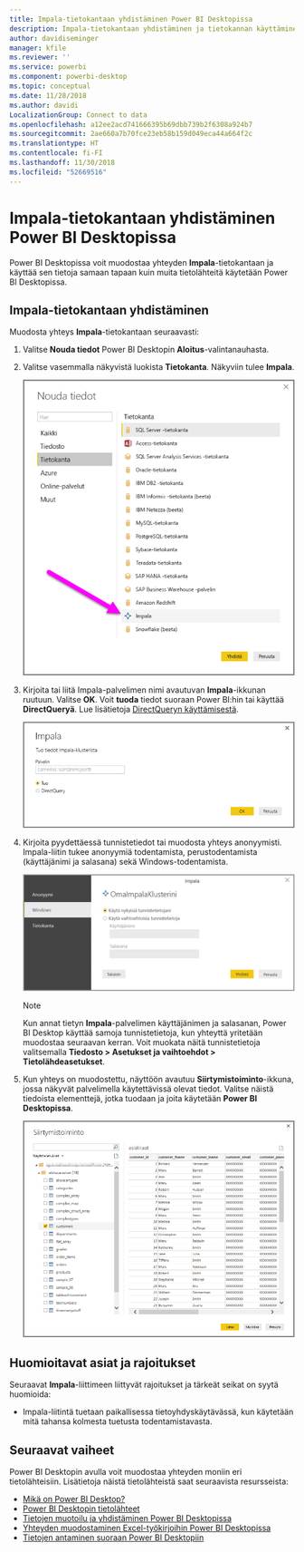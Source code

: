 ```yaml
---
title: Impala-tietokantaan yhdistäminen Power BI Desktopissa
description: Impala-tietokantaan yhdistäminen ja tietokannan käyttäminen helposti Power BI Desktopissa
author: davidiseminger
manager: kfile
ms.reviewer: ''
ms.service: powerbi
ms.component: powerbi-desktop
ms.topic: conceptual
ms.date: 11/28/2018
ms.author: davidi
LocalizationGroup: Connect to data
ms.openlocfilehash: a12ee2acd741666395b69dbb739b2f6308a924b7
ms.sourcegitcommit: 2ae660a7b70fce23eb58b159d049eca44a664f2c
ms.translationtype: HT
ms.contentlocale: fi-FI
ms.lasthandoff: 11/30/2018
ms.locfileid: "52669516"
---
```

# <a name="connect-to-an-impala-database-in-power-bi-desktop"></a>Impala-tietokantaan yhdistäminen Power BI Desktopissa
Power BI Desktopissa voit muodostaa yhteyden **Impala**-tietokantaan ja käyttää sen tietoja samaan tapaan kuin muita tietolähteitä käytetään Power BI Desktopissa.

## <a name="connect-to-an-impala-database"></a>Impala-tietokantaan yhdistäminen
Muodosta yhteys **Impala**-tietokantaan seuraavasti: 

1. Valitse **Nouda tiedot** Power BI Desktopin **Aloitus**-valintanauhasta. 

2. Valitse vasemmalla näkyvistä luokista **Tietokanta**. Näkyviin tulee **Impala**.

    ![Nouda tiedot](media/desktop-connect-impala/connect_impala_2.png)

3. Kirjoita tai liitä Impala-palvelimen nimi avautuvan **Impala**-ikkunan ruutuun. Valitse **OK**. Voit **tuoda** tiedot suoraan Power BI:hin tai käyttää **DirectQueryä**. Lue lisätietoja [DirectQueryn käyttämisestä](desktop-use-directquery.md).

    ![Impala-ikkuna](media/desktop-connect-impala/connect_impala_3a.png)

4. Kirjoita pyydettäessä tunnistetiedot tai muodosta yhteys anonyymisti. Impala-liitin tukee anonyymiä todentamista, perustodentamista (käyttäjänimi ja salasana) sekä Windows-todentamista.

    ![Impala-liitin](media/desktop-connect-impala/connect_impala_4.png)

    > [!NOTE]
    > Kun annat tietyn **Impala**-palvelimen käyttäjänimen ja salasanan, Power BI Desktop käyttää samoja tunnistetietoja, kun yhteyttä yritetään muodostaa seuraavan kerran. Voit muokata näitä tunnistetietoja valitsemalla **Tiedosto > Asetukset ja vaihtoehdot > Tietolähdeasetukset**.


5. Kun yhteys on muodostettu, näyttöön avautuu **Siirtymistoiminto**-ikkuna, jossa näkyvät palvelimella käytettävissä olevat tiedot. Valitse näistä tiedoista elementtejä, jotka tuodaan ja joita käytetään **Power BI Desktopissa**.

    ![Siirtymistoimintoikkuna](media/desktop-connect-impala/connect_impala_5.png)

## <a name="considerations-and-limitations"></a>Huomioitavat asiat ja rajoitukset
Seuraavat **Impala**-liittimeen liittyvät rajoitukset ja tärkeät seikat on syytä huomioida:

* Impala-liitintä tuetaan paikallisessa tietoyhdyskäytävässä, kun käytetään mitä tahansa kolmesta tuetusta todentamistavasta.

## <a name="next-steps"></a>Seuraavat vaiheet
Power BI Desktopin avulla voit muodostaa yhteyden moniin eri tietolähteisiin. Lisätietoja näistä tietolähteistä saat seuraavista resursseista:

* [Mikä on Power BI Desktop?](desktop-what-is-desktop.md)
* [Power BI Desktopin tietolähteet](desktop-data-sources.md)
* [Tietojen muotoilu ja yhdistäminen Power BI Desktopissa](desktop-shape-and-combine-data.md)
* [Yhteyden muodostaminen Excel-työkirjoihin Power BI Desktopissa](desktop-connect-excel.md)   
* [Tietojen antaminen suoraan Power BI Desktopiin](desktop-enter-data-directly-into-desktop.md)   


